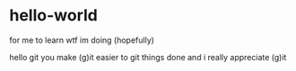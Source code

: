 # hello-world
for me to learn wtf im doing (hopefully)

hello git 
you make (g)it easier to git things done and i really appreciate (g)it
